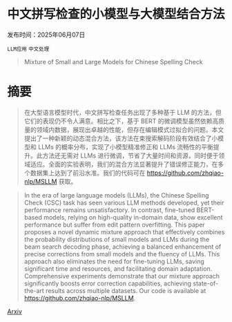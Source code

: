 # 中文拼写检查的小模型与大模型结合方法

发布时间：2025年06月07日

`LLM应用` `中文处理`

> Mixture of Small and Large Models for Chinese Spelling Check

# 摘要

> 在大型语言模型时代，中文拼写检查任务出现了多种基于 LLM 的方法，但它们的表现仍不令人满意。相比之下，基于 BERT 的微调模型虽然依赖高质量的领域内数据，展现出卓越的性能，但存在编辑模式过拟合的问题。本文提出了一种新颖的动态混合方法，该方法在束搜索解码阶段有效结合了小模型和 LLMs 的概率分布，实现了小模型精准修正和 LLMs 流畅性的平衡提升。此方法还无需对 LLMs 进行微调，节省了大量时间和资源，同时便于领域适应。全面的实验表明，我们的混合方法显著提升了错误修正能力，在多个数据集上达到了前沿水准。我们的代码可在 https://github.com/zhqiao-nlp/MSLLM 获取。

> In the era of large language models (LLMs), the Chinese Spelling Check (CSC) task has seen various LLM methods developed, yet their performance remains unsatisfactory. In contrast, fine-tuned BERT-based models, relying on high-quality in-domain data, show excellent performance but suffer from edit pattern overfitting. This paper proposes a novel dynamic mixture approach that effectively combines the probability distributions of small models and LLMs during the beam search decoding phase, achieving a balanced enhancement of precise corrections from small models and the fluency of LLMs. This approach also eliminates the need for fine-tuning LLMs, saving significant time and resources, and facilitating domain adaptation. Comprehensive experiments demonstrate that our mixture approach significantly boosts error correction capabilities, achieving state-of-the-art results across multiple datasets. Our code is available at https://github.com/zhqiao-nlp/MSLLM.

[Arxiv](https://arxiv.org/abs/2506.06887)
